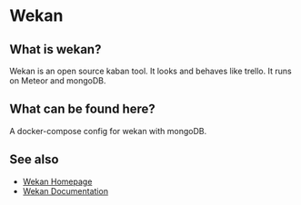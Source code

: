 # Wekan

## What is wekan?
Wekan is an open source kaban tool. It looks and behaves like trello. It runs on Meteor and mongoDB.

## What can be found here?
A docker-compose config for wekan with mongoDB.

## See also
* [Wekan Homepage](https://wekan.github.io/)
* [Wekan Documentation](https://github.com/wekan/wekan/wiki)